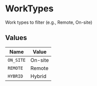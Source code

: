 # WorkTypes

Work types to filter (e.g., Remote, On-site)


## Values

| Name      | Value     |
| --------- | --------- |
| `ON_SITE` | On-site   |
| `REMOTE`  | Remote    |
| `HYBRID`  | Hybrid    |